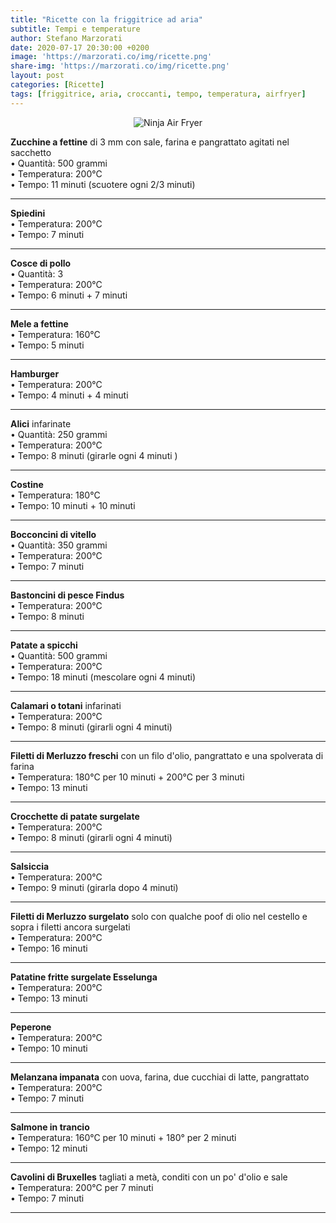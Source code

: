 ```yaml
---
title: "Ricette con la friggitrice ad aria"
subtitle: Tempi e temperature
author: Stefano Marzorati
date: 2020-07-17 20:30:00 +0200
image: 'https://marzorati.co/img/ricette.png'
share-img: 'https://marzorati.co/img/ricette.png'
layout: post
categories: [Ricette]
tags: [friggitrice, aria, croccanti, tempo, temperatura, airfryer]
---
```

<center><img src="https://marzorati.co/img/post/ninja_friggitrice_aria.jpg" alt="Ninja Air Fryer"></center>

**Zucchine a fettine** di 3 mm con sale, farina e pangrattato agitati nel sacchetto   
• Quantità: 500 grammi   
• Temperatura: 200°C   
• Tempo: 11 minuti (scuotere ogni 2/3 minuti)   

---

**Spiedini**   
• Temperatura: 200°C   
• Tempo: 7 minuti   

---

**Cosce di pollo**   
• Quantità: 3   
• Temperatura: 200°C   
• Tempo: 6 minuti + 7 minuti   

---

**Mele a fettine**   
• Temperatura: 160°C   
• Tempo: 5 minuti   

---

**Hamburger**   
• Temperatura: 200°C   
• Tempo: 4 minuti + 4 minuti   

---

**Alici** infarinate   
• Quantità: 250 grammi   
• Temperatura: 200°C   
• Tempo: 8 minuti (girarle ogni 4 minuti )   

---

**Costine**   
• Temperatura: 180°C   
• Tempo: 10 minuti + 10 minuti   

---

**Bocconcini di vitello**   
• Quantità: 350 grammi   
• Temperatura: 200°C   
• Tempo: 7 minuti   

---

**Bastoncini di pesce Findus**   
• Temperatura: 200°C   
• Tempo: 8 minuti   

---

**Patate a spicchi**   
• Quantità: 500 grammi   
• Temperatura: 200°C   
• Tempo: 18 minuti (mescolare ogni 4 minuti)   

---

**Calamari o totani** infarinati    
• Temperatura: 200°C   
• Tempo: 8 minuti (girarli ogni 4 minuti)   

---

**Filetti di Merluzzo freschi** con un filo d'olio, pangrattato e una spolverata di farina    
• Temperatura: 180°C per 10 minuti + 200°C per 3 minuti   
• Tempo: 13 minuti

---

**Crocchette di patate surgelate**   
• Temperatura: 200°C   
• Tempo: 8 minuti (girarli ogni 4 minuti)   

---

**Salsiccia**   
• Temperatura: 200°C   
• Tempo: 9 minuti (girarla dopo 4 minuti)   

---

**Filetti di Merluzzo surgelato** solo con qualche poof di olio nel cestello e sopra i filetti ancora surgelati    
• Temperatura: 200°C   
• Tempo: 16 minuti

---

**Patatine fritte surgelate Esselunga**   
• Temperatura: 200°C   
• Tempo: 13 minuti

---

**Peperone**   
• Temperatura: 200°C   
• Tempo: 10 minuti

---

**Melanzana impanata** con uova, farina, due cucchiai di latte, pangrattato   
• Temperatura: 200°C   
• Tempo: 7 minuti

---

**Salmone in trancio**   
• Temperatura: 160°C per 10 minuti + 180° per 2 minuti   
• Tempo: 12 minuti

---

**Cavolini di Bruxelles** tagliati a metà, conditi con un po' d'olio e sale   
• Temperatura: 200°C per 7 minuti   
• Tempo: 7 minuti

---